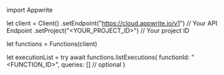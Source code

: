 import Appwrite

let client = Client()
    .setEndpoint("https://cloud.appwrite.io/v1") // Your API Endpoint
    .setProject("<YOUR_PROJECT_ID>") // Your project ID

let functions = Functions(client)

let executionList = try await functions.listExecutions(
    functionId: "<FUNCTION_ID>",
    queries: [] // optional
)

